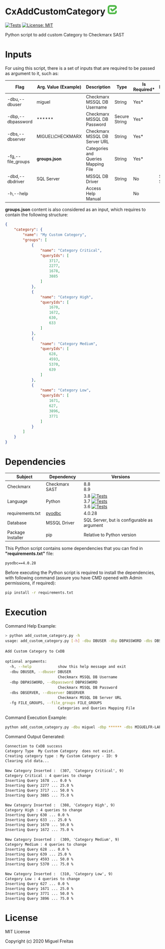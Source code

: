 # CxAddCustomCategory ![Checkmarx](images/checkmarx.png)

[![Tests](https://github.com/miguelfreitas93/CxAddCustomCategory/workflows/Checkmarx%20Add%20Custom%20Category%20-%20Python%203.8/badge.svg)](https://github.com/miguelfreitas93/CxAddCustomCategory/actions)
[![License: MIT](https://img.shields.io/badge/License-MIT-yellow.svg)](https://opensource.org/licenses/MIT)

Python script to add custom Category to Checkmarx SAST

# Inputs

For using this script, there is a set of inputs that are required to be passed as argument to it, such as:

| Flag | Arg. Value (Example) | Description | Type | Is Required* | Default |
| ------------- | ------------- | ------------- |------------- | ------------- | ------------- |
| -dbu,--dbuser | miguel | Checkmarx MSSQL DB Username | String | Yes* | |
| -dbp,--dbpassword | ****** | Checkmarx MSSQL DB Password | Secure String | Yes* | |
| -dbs,--dbserver | MIGUEL\CHECKMARX | Checkmarx MSSQL DB Server URL | String | Yes* | |
| -fg,--file_groups | **groups.json** | Categories and Queries Mapping File | String | Yes* | |
| -dbd,--dbdriver | SQL Server | MSSQL DB Driver| String | No | SQL Server |
| -h,--help |  | Access Help Manual |  | No | |

**groups.json** content is also considered as an input, which requires to contain the following structure:

```json
{
    "category": {
        "name": "My Custom Category",
        "groups": [
            {
                "name": "Category Critical",
                "queryIds": [
                    3717,
                    2277,
                    1678,
                    3885
                ]
            },
            {
                "name": "Category High",
                "queryIds": [
                    1670,
                    1672,
                    630,
                    633
                ]
            },
            {
                "name": "Category Medium",
                "queryIds": [
                    628,
                    4593,
                    5370,
                    639
                ]
            },
            {
                "name": "Category Low",
                "queryIds": [
                    1671,
                    627,
                    3896,
                    3771
                ]
            }
        ]
    }
}
```

# Dependencies

| Subject | Dependency | Versions | 
| ------------- | ------------- | ------------- |
| Checkmarx | Checkmarx SAST | 8.8</br>8.9 |
| Language | Python | 3.8 [![Tests](https://github.com/miguelfreitas93/CxAddCustomCategory/workflows/Checkmarx%20Add%20Custom%20Category%20-%20Python%203.8/badge.svg)](https://github.com/miguelfreitas93/CxAddCustomCategory/actions)</br>3.7 [![Tests](https://github.com/miguelfreitas93/CxAddCustomCategory/workflows/Checkmarx%20Add%20Custom%20Category%20-%20Python%203.7/badge.svg)](https://github.com/miguelfreitas93/CxAddCustomCategory/actions)</br>3.6 [![Tests](https://github.com/miguelfreitas93/CxAddCustomCategory/workflows/Checkmarx%20Add%20Custom%20Category%20-%20Python%203.6/badge.svg)](https://github.com/miguelfreitas93/CxAddCustomCategory/actions)| 
| requirements.txt | <a href="https://pypi.org/project/pyodbc/">pyodbc</a> | 4.0.28 | 
| Database | MSSQL Driver | SQL Server, but is configurable as argument |
| Package Installer | pip | Relative to Python version |

This Python script contains some dependencies that you can find in **"requirements.txt"** file:

```txt
pyodbc==4.0.28
```

Before executing the Python script is required to install the dependencies, with following command (assure you have CMD opened with Admin permissions, if required):

```sh
pip install -r requirements.txt
```

# Execution

Command Help Example:

```sh
> python add_custom_category.py -h
usage: add_custom_category.py [-h] -dbu DBUSER -dbp DBPASSWORD -dbs DBSERVER -fg FILE_GROUPS

Add Custom Category to CxDB

optional arguments:
  -h, --help            show this help message and exit
  -dbu DBUSER, --dbuser DBUSER
                        Checkmarx MSSQL DB Username
  -dbp DBPASSWORD, --dbpassword DBPASSWORD
                        Checkmarx MSSQL DB Password
  -dbs DBSERVER, --dbserver DBSERVER
                        Checkmarx MSSQL DB Server URL
  -fg FILE_GROUPS, --file_groups FILE_GROUPS
                        Categories and Queries Mapping File
```


Command Execution Example:

```sh
python add_custom_category.py -dbu miguel -dbp ****** -dbs MIGUELFR-LAPTOP\CHECKMARX -fg groups.json
```

Command Output Generated:

```log
Connection to CxDB success
Category Type  My Custom Category  does not exist.
Creating category type : My Custom Category - ID: 9
Clearing old data...

New Category Inserted :  (307, 'Category Critical', 9)
Category Critical : 4 queries to change
Inserting Query 1678 ... 0.0 %
Inserting Query 2277 ... 25.0 %
Inserting Query 3717 ... 50.0 %
Inserting Query 3885 ... 75.0 %

New Category Inserted :  (308, 'Category High', 9)
Category High : 4 queries to change
Inserting Query 630 ... 0.0 %
Inserting Query 633 ... 25.0 %
Inserting Query 1670 ... 50.0 %
Inserting Query 1672 ... 75.0 %

New Category Inserted :  (309, 'Category Medium', 9)
Category Medium : 4 queries to change
Inserting Query 628 ... 0.0 %
Inserting Query 639 ... 25.0 %
Inserting Query 4593 ... 50.0 %
Inserting Query 5370 ... 75.0 %

New Category Inserted :  (310, 'Category Low', 9)
Category Low : 4 queries to change
Inserting Query 627 ... 0.0 %
Inserting Query 1671 ... 25.0 %
Inserting Query 3771 ... 50.0 %
Inserting Query 3896 ... 75.0 %
```

# License

MIT License

Copyright (c) 2020 Miguel Freitas